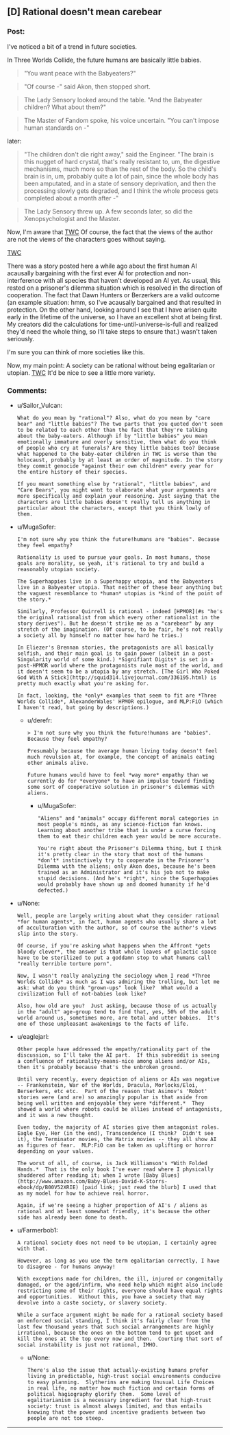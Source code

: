 ## [D] Rational doesn't mean carebear

### Post:

I've noticed a bit of a trend in future societies.

In Three Worlds Collide, the future humans are basically little babies.

>"You want peace with the Babyeaters?"

>"Of course -" said Akon, then stopped short.

>The Lady Sensory looked around the table.  "And the Babyeater children?  What about them?"

>The Master of Fandom spoke, his voice uncertain.  "You can't impose human standards on -"

later:

>"The children don't die right away," said the Engineer.  "The brain is this nugget of hard crystal, that's really resistant to, um, the digestive mechanisms, much more so than the rest of the body.  So the child's brain is in, um, probably quite a lot of pain, since the whole body has been amputated, and in a state of sensory deprivation, and then the processing slowly gets degraded, and I think the whole process gets completed about a month after -"

>The Lady Sensory threw up.  A few seconds later, so did the Xenopsychologist and the Master.

Now, I'm aware that [TWC](#s "the confessor shows that actual humanity took precautions before handing their civilization to idiots.") Of course, the fact that the views of the author are not the views of the characters goes without saying.

[TWC](#s "This is tangential, but I'd argue that the civilization of TWC is like parents following their toddler children around the playground. This may be a normal interpretation but I haven't seen it in the comments")

There was a story posted here a while ago about the first human AI acausally bargaining with the first ever AI for protection and non-interference with all species that haven't developed an AI yet. As usual, this rested on a prisoner's dilemma situation which is resolved in the direction of cooperation. The fact that Dawn Hunters or Berzerkers are a valid outcome (an example situation: hmm, so I've acausally bargained and that resulted in protection. On the other hand, looking around I see that I have arisen quite early in the lifetime of the universe, so I have an excellent shot at being first. My creators did the calculations for time-until-universe-is-full and realized they'd need the whole thing, so I'll take steps to ensure that.) wasn't taken seriously.

I'm sure you can think of more societies like this.

Now, my main point: A society can be rational without being egalitarian or utopian. [TWC](#s "The superhappies are rational and big fans of xenocide, for example.") It'd be nice to see a little more variety.



### Comments:

- u/Sailor_Vulcan:
  ```
  What do you mean by "rational"? Also, what do you mean by "care bear" and "little babies"? The two parts that you quoted don't seem to be related to each other than the fact that they're talking about the baby-eaters. Although if by "little babies" you mean emotionally immature and overly sensitive, then what do you think of people who cry at funerals? Are they little babies too? Because what happened to the baby-eater children in TWC is worse than the holocaust, probably by at least an order of magnitude. In the story they commit genocide *against their own children* every year for the entire history of their species.

  If you meant something else by "rational", "little babies", and "Care Bears", you might want to elaborate what your arguments are more specifically and explain your reasoning. Just saying that the characters are little babies doesn't really tell us anything in particular about the characters, except that you think lowly of them.
  ```

- u/MugaSofer:
  ```
  I'm not sure why you think the future!humans are "babies". Because they feel empathy?

  Rationality is used to pursue your goals. In most humans, those goals are morality, so yeah, it's rational to try and build a reasonably utopian society.

  The Superhappies live in a Superhappy utopia, and the Babyeaters live in a Babyeater utopia. That neither of these bear anything but the vaguest resemblance to *human* utopias is *kind of the point of the story.*

  Similarly, Professor Quirrell is rational - indeed [HPMOR](#s "he's the original rationalist from which every other rationalist in the story derives"). But he doesn't strike me as a "carebear" by any stretch of the imagination. (Of course, to be fair, he's not really a society all by himself no matter how hard he tries.)

  In Eliezer's Brennan stories, the protagonists are all basically selfish, and their main goal is to gain power (albeit in a post-Singularity world of some kind.) *Signifiant Digits* is set in a post-HPMOR world where the protagonists rule most of the world, and it doesn't seem to be a utopia by any stretch. [The Girl Who Poked God With A Stick](http://squid314.livejournal.com/336195.html) is pretty much exactly what you're asking for.

  In fact, looking, the *only* examples that seem to fit are *Three Worlds Collide*, AlexanderWales' HPMOR epilogue, and MLP:FiO (which I haven't read, but going by descriptions.)
  ```

  - u/derefr:
    ```
    > I'm not sure why you think the future!humans are "babies". Because they feel empathy?

    Presumably because the average human living today doesn't feel much revulsion at, for example, the concept of animals eating other animals alive.

    Future humans would have to feel *way more* empathy than we currently do for *everyone* to have an impulse toward finding some sort of cooperative solution in prisoner's dilemmas with aliens.
    ```

    - u/MugaSofer:
      ```
      "Aliens" and "animals" occupy different moral categories in most people's minds, as any science-fiction fan knows. Learning about another tribe that is under a curse forcing them to eat their children each year would be more accurate.

      You're right about the Prisoner's Dilemma thing, but I think it's pretty clear in the story that most of the humans *don't* instinctively try to cooperate in the Prisoner's Dilemma with the aliens; only Akon does, because he's been trained as an Administrator and it's his job not to make stupid decisions. (And he's *right*, since the Superhappies would probably have shown up and doomed humanity if he'd defected.)
      ```

- u/None:
  ```
  Well, people are largely writing about what they consider rational *for human agents*, in fact, human agents who usually share a lot of acculturation with the author, so of course the author's views slip into the story.

  Of course, if you're asking what happens when the Affront *gets bloody clever*, the answer is that whole leaves of galactic space have to be sterilized to put a goddamn stop to what humans call "really terrible torture porn".

  Now, I wasn't really analyzing the sociology when I read *Three Worlds Collide* as much as I was admiring the trolling, but let me ask: what do you think "grown-ups" look like?  What would a civilization full of not-babies look like?

  Also, how old are you?  Just asking, because those of us actually in the "adult" age-group tend to find that, yes, 50% of the adult world around us, sometimes more, are total and utter babies.  It's one of those unpleasant awakenings to the facts of life.
  ```

- u/eaglejarl:
  ```
  Other people have addressed the empathy/rationality part of the discussion, so I'll take the AI part.  If this subreddit is seeing a confluence of rationality-means-nice among aliens and/or AIs, then it's probably because that's the unbroken ground.

  Until very recently, every depiction of aliens or AIs was negative -- Frankenstein, War of the Worlds, Dracula, Morlocks/Eloi, Berserkers, etc etc.  Part of the reason that Asimov's 'Robot' stories were (and are) so amazingly popular is that aside from being well written and enjoyable they were *different.*  They showed a world where robots could be allies instead of antagonists, and it was a new thought.

  Even today, the majority of AI stories give them antagonist roles.  Eagle Eye, Her (in the end), Transcendence (I think?  Didn't see it), the Terminator movies, the Matrix movies -- they all show AI as figures of fear.  MLP:FiO can be taken as uplifting or horror depending on your values.

  The worst of all, of course, is Jack Williamson's *With Folded Hands.*  That is the only book I've ever read where I physically shuddered after reading it; when I wrote [Baby Blues](http://www.amazon.com/Baby-Blues-David-K-Storrs-ebook/dp/B00V52XRIE) [paid link; just read the blurb] I used that as my model for how to achieve real horror.

  Again, if we're seeing a higher proportion of AI's / aliens as rational and at least somewhat friendly, it's because the other side has already been done to death.
  ```

- u/Farmerbob1:
  ```
  A rational society does not need to be utopian, I certainly agree with that.

  However, as long as you use the term egalitarian correctly, I have to disagree - for humans anyway!

  With exceptions made for children, the ill, injured or congenitally damaged, or the aged/infirm, who need help which might also include restricting some of their rights, everyone should have equal rights and opportunities.  Without this, you have a society that may devolve into a caste society, or slavery society.

  While a surface argument might be made for a rational society based on enforced social standing, I think it's fairly clear from the last few thousand years that such social arrangements are highly irrational, because the ones on the bottom tend to get upset and kill the ones at the top every now and then.  Courting that sort of social instability is just not rational, IMHO.
  ```

  - u/None:
    ```
    There's also the issue that actually-existing humans prefer living in predictable, high-trust social environments conducive to easy planning.  Slytherins are making Unusual Life Choices in real life, no matter how much fiction and certain forms of political hagiography glorify them.  Some level of egalitarianism is a necessary ingredient for that high-trust society: trust is almost always limited, and thus entails knowing that the power and incentive gradients between two people are not too steep.
    ```

---


